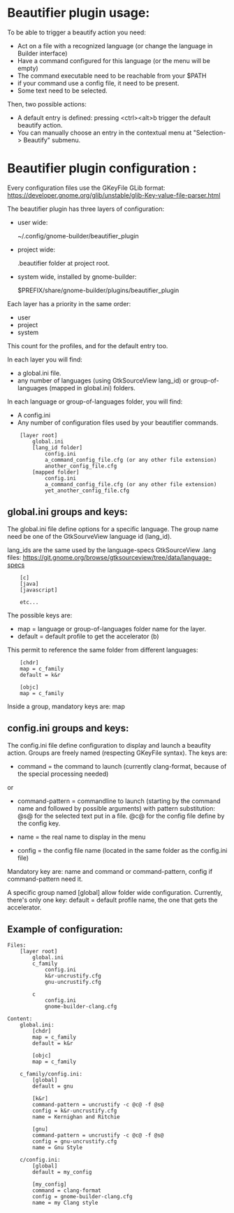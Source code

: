 # Beautifier plugin usage:

To be able to trigger a beautify action you need:

- Act on a file with a recognized language (or change the language in Builder interface)
- Have a command configured for this language (or the menu will be empty)
- The command executable need to be reachable from your $PATH
- if your command use a config file, it need to be present.
- Some text need to be selected.

Then, two possible actions:
- A default entry is defined: pressing &lt;ctrl&gt;&lt;alt&gt;b trigger the default beautify action.
- You can manually choose an entry in the contextual menu at "Selection-> Beautify" submenu.

# Beautifier plugin configuration :

Every configuration files use the GKeyFile GLib format:
https://developer.gnome.org/glib/unstable/glib-Key-value-file-parser.html

The beautifier plugin has three layers of configuration:
- user wide:

  ~/.config/gnome-builder/beautifier_plugin

- project wide:

  .beautifier folder at project root.

- system wide, installed by gnome-builder:

  $PREFIX/share/gnome-builder/plugins/beautifier_plugin

Each layer has a priority in the same order:
- user
- project
- system

This count for the profiles, and for the default entry too.

In each layer you will find:
- a global.ini file.
- any number of languages (using GtkSourceView lang_id) or group-of-languages (mapped in global.ini) folders.

In each language or group-of-languages folder, you will find:
- A config.ini
- Any number of configuration files used by your beautifier commands.

```
	[layer root]
		global.ini
		[lang_id folder]
			config.ini
			a_command_config_file.cfg (or any other file extension)
			another_config_file.cfg
		[mapped folder]
			config.ini
			a_command_config_file.cfg (or any other file extension)
			yet_another_config_file.cfg
```

## global.ini groups and keys:

The global.ini file define options for a specific language.
The group name need be one of the GtkSourveView language id (lang_id).

lang_ids are the same used by the language-specs GtkSourceView .lang files:
https://git.gnome.org/browse/gtksourceview/tree/data/language-specs

```
	[c]
	[java]
	[javascript]

	etc...
```

The possible keys are:
- map = language or group-of-languages folder name for the layer.
- default = default profile to get the accelerator (<ctrl><alt>b)

This permit to reference the same folder from different languages:

```
	[chdr]
	map = c_family
	default = k&r

	[objc]
	map = c_family
```

Inside a group, mandatory keys are: map

## config.ini groups and keys:

The config.ini file define configuration to display and launch a beaufity action.
Groups are freely named (respecting GKeyFile syntax).
The keys are:

- command = the command to launch (currently clang-format, because of the special processing needed)

or

- command-pattern = commandline to launch (starting by the command name and followed by possible arguments)
  with pattern substitution:
      @s@ for the selected text put in a file.
      @c@ for the config file define by the config key.

- name = the real name to display in the menu

- config = the config file name (located in the same folder as the config.ini file)

Mandatory key are: name and command or command-pattern, config if command-pattern need it.

A specific group named [global] allow folder wide configuration.
Currently, there's only one key: default = default profile name, the one that gets the accelerator.

## Example of configuration:

```
Files:
	[layer root]
		global.ini
		c_family
			config.ini
			k&r-uncrustify.cfg
			gnu-uncrustify.cfg

		c
			config.ini
			gnome-builder-clang.cfg

Content:
	global.ini:
		[chdr]
		map = c_family
		default = k&r

		[objc]
		map = c_family

	c_family/config.ini:
		[global]
		default = gnu

		[k&r]
		command-pattern = uncrustify -c @c@ -f @s@
		config = k&r-uncrustify.cfg
		name = Kernighan and Ritchie

		[gnu]
		command-pattern = uncrustify -c @c@ -f @s@
		config = gnu-uncrustify.cfg
		name = Gnu Style

	c/config.ini:
		[global]
		default = my_config

		[my_config]
		command = clang-format
		config = gnome-builder-clang.cfg
		name = my Clang style
```
